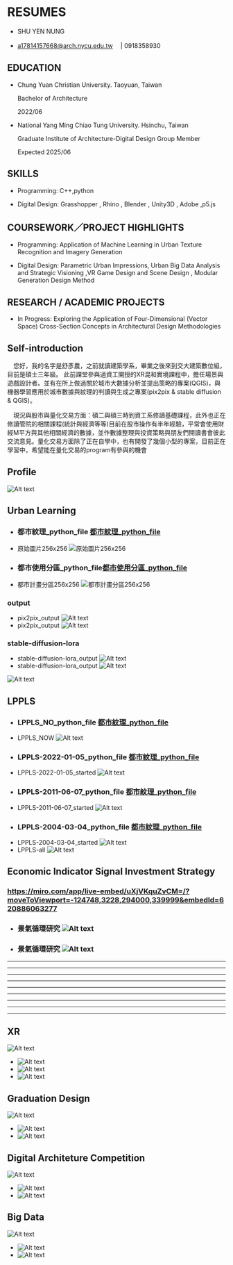 # RESUMES

- SHU YEN NUNG

- a17814157668@arch.nycu.edu.tw　 |    0918358930 


## EDUCATION

- Chung Yuan Christian University. Taoyuan, Taiwan

  Bachelor of Architecture 

  2022/06


- National Yang Ming Chiao Tung University. Hsinchu, Taiwan

  Graduate Institute of Architecture-Digital Design Group Member

  Expected 2025/06


## SKILLS

- Programming: C++,python

- Digital Design: Grasshopper , Rhino ,  Blender , Unity3D , Adobe ,p5.js


## COURSEWORK／PROJECT HIGHLIGHTS

- Programming:  Application of Machine Learning in Urban Texture Recognition and Imagery Generation

- Digital Design: Parametric Urban Impressions, Urban Big Data Analysis and Strategic Visioning
  ,VR Game Design and Scene Design , Modular Generation Design Method



## RESEARCH / ACADEMIC PROJECTS


- In Progress: Exploring the Application of Four-Dimensional (Vector Space) Cross-Section Concepts in Architectural Design Methodologies



## Self-introduction

　您好，我的名字是舒彥農，之前就讀建築學系，畢業之後來到交大建築數位組，目前是碩士三年級。
  此前課堂參與過資工開授的XR混和實境課程中，擔任場景與遊戲設計者。並有在所上做過關於城市大數據分析並提出策略的專案(QGIS)，與機器學習應用於城市數據與紋理的判讀與生成之專案(pix2pix & stable diffusion & QGIS)。

　現況與股市與量化交易方面：碩二與碩三時到資工系修讀基礎課程，此外也正在修讀管院的相關課程(統計與經濟等等)目前在股市操作有半年經驗，平常會使用財經M平方與其他相關經濟的數據，並作數據整理與投資策略與朋友們開讀書會彼此交流意見。量化交易方面除了正在自學中，也有開發了幾個小型的專案，目前正在學習中，希望能在量化交易的program有參與的機會

 ## Profile

 ![Alt text](./image/profile2d_page-0002.jpg)

## Urban Learning

- ### 都市紋理_python_file [都市紋理_python_file](./UrbanLearning/final_general_2_OK.ipynb)

- 原始圖片256x256 ![原始圖片256x256](./image/1.jpg)

- ### 都市使用分區_python_file[都市使用分區_python_file](./UrbanLearning/final_genera2_OK.ipynb)

- 都市計畫分區256x256 ![都市計畫分區256x256](./image/(1).jpg)
 
### output

-  pix2pix_output ![Alt text](./image/10-1.png)
-  pix2pix_output ![Alt text](./image/10.png)

### stable-diffusion-lora
- stable-diffusion-lora_output ![Alt text](./image/1_0000_10.png)
- stable-diffusion-lora_output ![Alt text](./image/01.png)

 ![Alt text](./image/profile2d_page-0019.jpg)

## LPPLS
- ### LPPLS_NO_python_file [都市紋理_python_file](./LPPLS/LPPLS_2024.ipynb)
-  LPPLS_NOW ![Alt text](./image/LPP1.png)
- ### LPPLS-2022-01-05_python_file [都市紋理_python_file](./LPPLS/LPPLS_2022_01_05.ipynb)
-  LPPLS-2022-01-05_started ![Alt text](./image/LPP2.png)
- ### LPPLS-2011-06-07_python_file [都市紋理_python_file](./LPPLS/LPPLS_2011_06_07.ipynb)
-  LPPLS-2011-06-07_started ![Alt text](./image/LPP3.png)
- ### LPPLS-2004-03-04_python_file [都市紋理_python_file](./LPPLS/LPPLS_2004_03_04.ipynb)
-  LPPLS-2004-03-04_started ![Alt text](./image/LPP4.png)
-  LPPLS-all ![Alt text](./image/102.jpg)

## Economic Indicator Signal Investment Strategy

### https://miro.com/app/live-embed/uXjVKquZvCM=/?moveToViewport=-124748,3228,294000,339999&embedId=620886063277

- ### 景氣循環研究 ![Alt text](./image/101.jpg)
  
- ### 景氣循環研究 ![Alt text](./image/103.jpg)


---
---
---
---
---
---
---
---
---
## XR
 ![Alt text](./image/profile2d_page-0003.jpg)
 - ![Alt text](./image/profile2d_page-0004.jpg)
 - ![Alt text](./image/profile2d_page-0005.jpg)
 - ![Alt text](./image/profile2d_page-0006.jpg)

## Graduation Design
 ![Alt text](./image/profile2d_page-0010.jpg)
 - ![Alt text](./image/profile2d_page-0011.jpg)
 - ![Alt text](./image/profile2d_page-0012.jpg)


## Digital Architeture Competition

 ![Alt text](./image/profile2d_page-0007.jpg)
 - ![Alt text](./image/profile2d_page-0008.jpg)
 - ![Alt text](./image/profile2d_page-0009.jpg)



## Big Data

 ![Alt text](./image/profile2d_page-0016.jpg)
 - ![Alt text](./image/profile2d_page-0017.jpg)
 - ![Alt text](./image/profile2d_page-0018.jpg)
